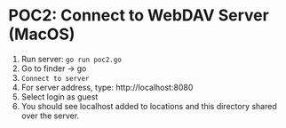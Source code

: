 # POC2: Connect to WebDAV Server (MacOS)

1. Run server: `go run poc2.go`
2. Go to finder -> go
3. `Connect to server`
4. For server address, type: http://localhost:8080
5. Select login as guest
6. You should see localhost added to locations and this directory shared over the server.